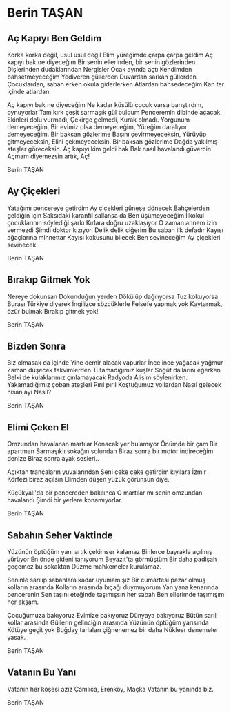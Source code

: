 # Berin TAŞAN

##  Aç Kapıyı Ben Geldim

Korka korka değil, usul usul değil
Elim yüreğimde çarpa çarpa geldim
Aç kapıyı bak ne diyeceğim
Bir senin ellerinden, bir senin gözlerinden
Dişlerinden dudaklarından
Nergisler Ocak ayında açtı
Kendimden bahsetmeyeceğim
Yediveren güllerden
Duvardan sarkan güllerden
Çocuklardan, sabah erken okula giderlerken
Atlardan bahsedeceğim
Kan ter içinde atlardan.

Aç kapıyı bak ne diyeceğim
Ne kadar küsülü çocuk varsa barıştırdım, oynuyorlar
Tam kırk çeşit sarmaşık gül buldum
Penceremin dibinde açacak.
Ekinleri dolu vurmadı,
Çekirge gelmedi,
Kurak olmadı.
Yorgunum demeyeceğim,
Bir evimiz olsa demeyeceğim,
Yüreğim daralıyor demeyeceğim.
Bir baksan gözlerime
Başını çevirmeyeceksin,
Yürüyüp gitmeyeceksin,
Elini çekmeyeceksin.
Bir baksan gözlerime
Dağda yakılmış ateşler göreceksin.
Aç kapıyı kim geldi bak
Bak nasıl havalandı güvercin.
Açmam diyemezsin artık,
Aç!

Berin TAŞAN

## Ay Çiçekleri

Yatağımı pencereye getirdim
Ay çiçekleri güneşe dönecek
Bahçelerden geldiğin için
Saksıdaki karanfil sallansa da
Ben üşümeyeceğim
İlkokul çocuklarının söylediği şarkı
Kırlara doğru uzaklaşıyor
O zaman annem izin vermezdi
Şimdi doktor kızıyor.
Delik delik ciğerim
Bu sabah ilk defadır
Kayısı ağaçlarına minnettar
Kayısı kokusunu bilecek
Ben sevineceğim
Ay çiçekleri sevinecek.

Berin TAŞAN

## Bırakıp Gitmek Yok

Nereye dokunsan
Dokunduğun yerden
Dökülüp dağılıyorsa
Tuz kokuyorsa
Burası Türkiye diyerek
İngilizce sözcüklerle
Felsefe yapmak yok
Kaytarmak, özür bulmak
Bırakıp gitmek yok!

Berin TAŞAN

## Bizden Sonra

Biz olmasak da içinde
Yine demir alacak vapurlar
İnce ince yağacak yağmur
Zaman düşecek takvimlerden
Tutamadığımız kuşlar
Söğüt dallarını eğerken
Belki de kulaklarımız çınlamayacak
Radyoda Alişim söylenirken.
Yakamadığımız çoban ateşleri
Pırıl pırıl
Koştuğumuz yollardan
Nasıl gelecek nisan ayı
Nasıl?

Berin TAŞAN

## Elimi Çeken El

Omzundan havalanan martılar
Konacak yer bulamıyor
Önümde bir çam
Bir apartman
Sarmaşıklı sokağın solundan
Biraz sonra bir motor indireceğim denize
Biraz sonra ayak sesleri..

Açıktan trançaların yuvalarından
Seni çeke çeke getirdim kıyılara
İzmir Körfezi biraz açılsın
Elimden düşen yüzük görünsün diye.

Küçükyalı'da bir pencereden bakılınca
O martılar mı senin omzundan havalandı
Şimdi bir yerlere konamıyorlar.

Berin TAŞAN

## Sabahın Seher Vaktinde

Yüzünün öptüğüm yanı artık çekimser kalamaz
Binlerce bayrakla açılmış yürüyor
En önde gideni tanıyorum
Beyazıt'ta görmüştüm
Bir daha padişah geçemez bu sokaktan
Düzme mahkemeler kurulamaz.

Seninle sarılıp sabahlara kadar uyumamışız
Bir cumartesi pazar olmuş kolların arasında
Kolların arasında bıçağı duymuyorum
Yan yana kenarında pencerenin
Sen taşını eteğinde taşımışsın her sabah
Ben ellerimde taşımışım her akşam.

Çocuğumuza bakıyoruz
Evimize bakıyoruz
Dünyaya bakıyoruz
Bütün sarılı kollar arasında
Güllerin gelinciğin arasında
Yüzünün öptüğüm yarısında
Kötüye geçit yok
Buğday tarlaları çiğnenemez bir daha
Nükleer denemeler yasak.

Berin TAŞAN

## Vatanın Bu Yanı

Vatanın her köşesi aziz
Çamlıca, Erenköy, Maçka
Vatanın bu yanında biz.

Berin TAŞAN